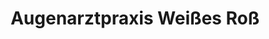 ---
title: "Augenarztpraxis Weißes Roß"
url: /radebeul/augenarztpraxis-weisses-ross/
shop: Optiker
---